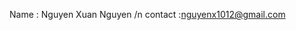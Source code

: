 Name : Nguyen Xuan Nguyen /n
contact :nguyenx1012@gmail.com


<!---
xuannguyen1012/xuannguyen1012 is a ✨ special ✨ repository because its `README.md` (this file) appears on your GitHub profile.
You can click the Preview link to take a look at your changes.
--->
